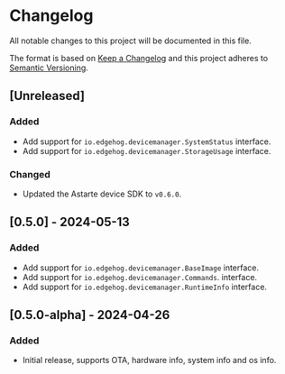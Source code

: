 <!--
Copyright 2024 SECO Mind Srl
SPDX-License-Identifier: Apache-2.0
-->

# Changelog
All notable changes to this project will be documented in this file.

The format is based on [Keep a Changelog](http://keepachangelog.com/en/1.1.0/)
and this project adheres to [Semantic Versioning](http://semver.org/spec/v2.0.0.html).

## [Unreleased]
### Added
- Add support for `io.edgehog.devicemanager.SystemStatus` interface.
- Add support for `io.edgehog.devicemanager.StorageUsage` interface.

### Changed
- Updated the Astarte device SDK to `v0.6.0`.

## [0.5.0] - 2024-05-13
### Added
- Add support for `io.edgehog.devicemanager.BaseImage` interface.
- Add support for `io.edgehog.devicemanager.Commands`. interface.
- Add support for `io.edgehog.devicemanager.RuntimeInfo` interface.

## [0.5.0-alpha] - 2024-04-26
### Added
- Initial release, supports OTA, hardware info, system info and os info.
